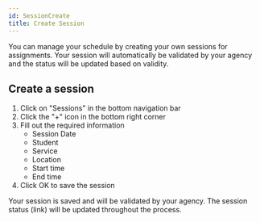 ```yaml
---
id: SessionCreate
title: Create Session  
---
```


You can manage your schedule by creating your own sessions for assignments. Your session will automatically be validated by your agency and the status will be updated based on validity.

## Create a session

1. Click on "Sessions" in the bottom navigation bar
2. Click the "+" icon in the bottom right corner
3. Fill out the required information
   - Session Date
   - Student
   - Service
   - Location
   - Start time
   - End time
4. Click OK to save the session

Your session is saved and will be validated by your agency. The session status (link) will be updated throughout the process.
